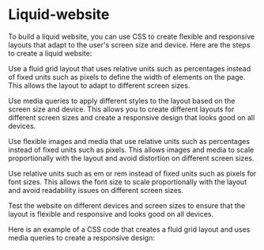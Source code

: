 # Liquid-website

To build a liquid website, you can use CSS to create flexible and responsive layouts that adapt to the user's screen size and device. Here are the steps to create a liquid website:

Use a fluid grid layout that uses relative units such as percentages instead of fixed units such as pixels to define the width of elements on the page. This allows the layout to adapt to different screen sizes.

Use media queries to apply different styles to the layout based on the screen size and device. This allows you to create different layouts for different screen sizes and create a responsive design that looks good on all devices.

Use flexible images and media that use relative units such as percentages instead of fixed units such as pixels. This allows images and media to scale proportionally with the layout and avoid distortion on different screen sizes.

Use relative units such as em or rem instead of fixed units such as pixels for font sizes. This allows the font size to scale proportionally with the layout and avoid readability issues on different screen sizes.

Test the website on different devices and screen sizes to ensure that the layout is flexible and responsive and looks good on all devices.

Here is an example of a CSS code that creates a fluid grid layout and uses media queries to create a responsive design:
